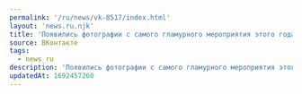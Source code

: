 ```yaml
---
permalink: '/ru/news/vk-8517/index.html'
layout: 'news.ru.njk'
title: 'Появились фотографии с самого гламурного мероприятия этого года - Мисс Физики 2023.  Предлагаем…'
source: ВКонтакте
tags:
  - news_ru
description: 'Появились фотографии с самого гламурного мероприятия этого года - Мисс Физики 2023.  Предлагаем…'
updatedAt: 1692457260
---
```

